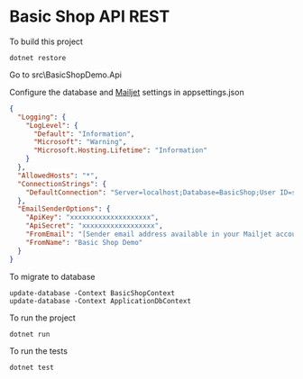 # Basic Shop API REST

To build this project
```
dotnet restore 
```

Go to src\BasicShopDemo.Api

Configure the database and [Mailjet](https://www.mailjet.com/) settings in appsettings.json

```json
{
  "Logging": {
    "LogLevel": {
      "Default": "Information",
      "Microsoft": "Warning",
      "Microsoft.Hosting.Lifetime": "Information"
    }
  },
  "AllowedHosts": "*",
  "ConnectionStrings": {
    "DefaultConnection": "Server=localhost;Database=BasicShop;User ID=sa;Password=coronadoserver2018;Trusted_Connection=True;"
  },
  "EmailSenderOptions": {
    "ApiKey": "xxxxxxxxxxxxxxxxxxxx",
    "ApiSecret": "xxxxxxxxxxxxxxxxxx",
    "FromEmail": "[Sender email address available in your Mailjet account]",
    "FromName": "Basic Shop Demo"
  }
}
```

To migrate to database
```
update-database -Context BasicShopContext
update-database -Context ApplicationDbContext
```

To run the project
```
dotnet run
```
To run the tests
```
dotnet test
```
